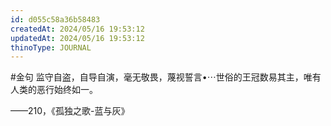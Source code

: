 ```yaml
---
id: d055c58a36b58483
createdAt: 2024/05/16 19:53:12
updatedAt: 2024/05/16 19:53:12
thinoType: JOURNAL
---
```

#金句 监守自盗，自导自演，毫无敬畏，蔑视誓言•⋯世俗的王冠数易其主，唯有人类的恶行始终如一。

——210，《孤独之歌-蓝与灰》